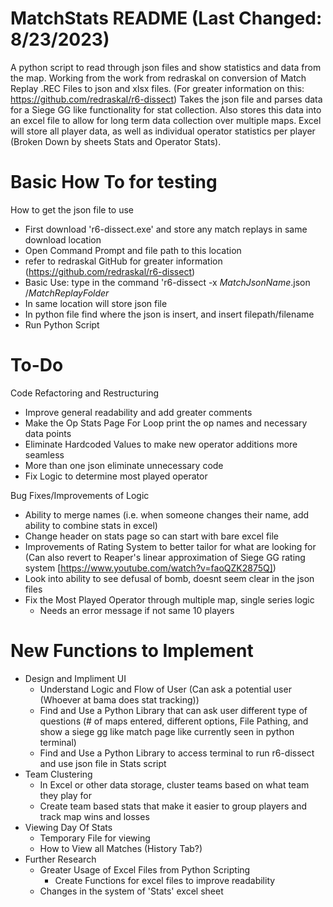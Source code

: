 # MatchStats README (Last Changed: 8/23/2023)
A python script to read through json files and show statistics and data from the map.
Working from the work from redraskal on conversion of Match Replay .REC Files to json and xlsx files.
(For greater information on this: https://github.com/redraskal/r6-dissect)
Takes the json file and parses data for a Siege GG like functionality for stat collection.
Also stores this data into an excel file to allow for long term data collection over multiple maps.
Excel will store all player data, as well as individual operator statistics per player (Broken Down by sheets Stats and Operator Stats).

# Basic How To for testing
How to get the json file to use
- First download 'r6-dissect.exe' and store any match replays in same download location
- Open Command Prompt and file path to this location
- refer to redraskal GitHub for greater information (https://github.com/redraskal/r6-dissect)
- Basic Use: type in the command 'r6-dissect -x _MatchJsonName_.json /_MatchReplayFolder_
- In same location will store json file
- In python file find where the json is insert, and insert filepath/filename
- Run Python Script


# To-Do 
Code Refactoring and Restructuring
  - Improve general readability and add greater comments
  - Make the Op Stats Page For Loop print the op names and necessary data points
  - Eliminate Hardcoded Values to make new operator additions more seamless
  - More than one json eliminate unnecessary code
  - Fix Logic to determine most played operator

Bug Fixes/Improvements of Logic
  - Ability to merge names (i.e. when someone changes their name, add ability to combine stats in excel)
  - Change header on stats page so can start with bare excel file
  - Improvements of Rating System to better tailor for what are looking for (Can also revert to Reaper's linear approximation of Siege GG rating system [https://www.youtube.com/watch?v=faoQZK2875Q])
  - Look into ability to see defusal of bomb, doesnt seem clear in the json files
  - Fix the Most Played Operator through multiple map, single series logic
    - Needs an error message if not same 10 players

# New Functions to Implement
  - Design and Impliment UI
     - Understand Logic and Flow of User (Can ask a potential user (Whoever at bama does stat tracking))
     - Find and Use a Python Library that can ask user different type of questions (# of maps entered, different options, File Pathing, and show a siege gg like match page like currently seen in python terminal)
     - Find and Use a Python Library to access terminal to run r6-dissect and use json file in Stats script
  - Team Clustering
     - In Excel or other data storage, cluster teams based on what team they play for
     - Create team based stats that make it easier to group players and track map wins and losses
  - Viewing Day Of Stats
     - Temporary File for viewing
     - How to View all Matches (History Tab?)
  - Further Research
     - Greater Usage of Excel Files from Python Scripting
       - Create Functions for excel files to improve readability
     - Changes in the system of 'Stats' excel sheet
